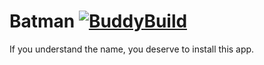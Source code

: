 # Batman [![BuddyBuild](https://dashboard.buddybuild.com/api/statusImage?appID=58ee2ca2e9e4f000013abe3b&branch=master&build=latest)](https://dashboard.buddybuild.com/apps/58ee2ca2e9e4f000013abe3b/build/latest?branch=master)

If you understand the name, you deserve to install this app.

